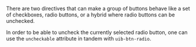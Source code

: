 There are two directives that can make a group of buttons behave like a set of checkboxes, radio buttons, or a hybrid where radio buttons can be unchecked.

In order to be able to uncheck the currently selected radio button, one can use the `uncheckable` attribute in tandem with `uib-btn-radio`.
